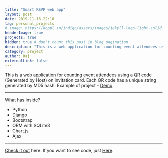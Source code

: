 ```yaml
---
title: "Smart RSVP web app"
layout: post
date: 2019-11-16 22:10
tag: personal_projects
# image: https://koppl.in/indigo/assets/images/jekyll-logo-light-solid.png
headerImage: true
projects: true
hidden: true # don't count this post in blog pagination
description: "This is a web application for counting event attendees using a QR code (Generated by Host) on invitation card. Each QR code has a unique string generated by MD5 hash."
category: project
author: Raj
externalLink: false
---
```


This is a web application for counting event attendees using a QR code (Generated by Host) on invitation card. Each QR code has a unique string generated by MD5 hash.
Example of project - [Demo](https://github.com/Raj1998/smart-RSVP/blob/master/res_imgs/demo.mov).

---

What has inside?

- Python
- Django
- Bootstrap
- ORM with SQLite3
- Chart.js
- Ajax

---

[Check it out](https://django-app-241.herokuapp.com/) here.
If you want to see code, just [Here](https://github.com/Raj1998/smart-RSVP).
